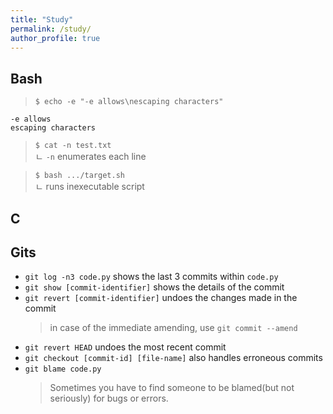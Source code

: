 ```yaml
---
title: "Study"
permalink: /study/
author_profile: true
---
```


## Bash

> `$ echo -e "-e allows\nescaping characters"`
```
-e allows
escaping characters
```
> `$ cat -n test.txt`\
ㄴ `-n`  enumerates each line

> `$ bash .../target.sh`\
ㄴ runs inexecutable script

## C



## Gits

* `git log -n3 code.py` shows the last 3 commits within `code.py`
* `git show [commit-identifier]` shows the details of the commit
* `git revert [commit-identifier]` undoes the changes made in the commit
    > in case of the immediate amending, use `git commit --amend`
* `git revert HEAD` undoes the most recent commit
* `git checkout [commit-id] [file-name]` also handles erroneous commits
* `git blame code.py`
    > Sometimes you have to find someone to be blamed(but not seriously) for bugs or errors.